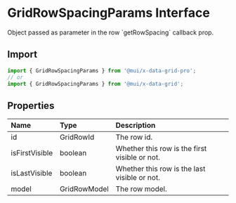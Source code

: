 # GridRowSpacingParams Interface

<p class="description">Object passed as parameter in the row `getRowSpacing` callback prop.</p>

## Import

```js
import { GridRowSpacingParams } from '@mui/x-data-grid-pro';
// or
import { GridRowSpacingParams } from '@mui/x-data-grid';
```

## Properties

| Name                                          | Type                                        | Description                                   |
| :-------------------------------------------- | :------------------------------------------ | :-------------------------------------------- |
| <span class="prop-name">id</span>             | <span class="prop-type">GridRowId</span>    | The row id.                                   |
| <span class="prop-name">isFirstVisible</span> | <span class="prop-type">boolean</span>      | Whether this row is the first visible or not. |
| <span class="prop-name">isLastVisible</span>  | <span class="prop-type">boolean</span>      | Whether this row is the last visible or not.  |
| <span class="prop-name">model</span>          | <span class="prop-type">GridRowModel</span> | The row model.                                |
